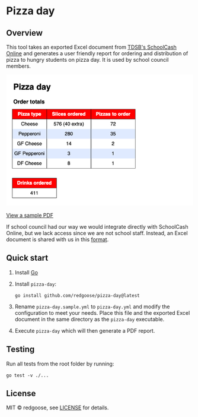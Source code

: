 # Pizza day

## Overview

This tool takes an exported Excel document from [TDSB's SchoolCash Online](https://tdsb.schoolcashonline.com/) and generates a user friendly report for ordering and distribution of pizza to hungry students on pizza day. It is used by school council members.

![Sample PDF](docs/resources/pizza_day.png)

[View a sample PDF](https://github.com/redgoose/pizza-day/raw/main/docs/resources/pizza_day.pdf)

If school council had our way we would integrate directly with SchoolCash Online, but we lack access since we are not school staff. Instead, an Excel document is shared with us in this [format](https://github.com/redgoose/pizza-day/raw/main/docs/resources/pizza_day.xlsx).

## Quick start

1. Install [Go](https://golang.org/doc/install)
2. Install `pizza-day`:

	```
	go install github.com/redgoose/pizza-day@latest
	```
3. Rename `pizza-day.sample.yml` to `pizza-day.yml` and modify the configuration to meet your needs. Place this file and the exported Excel document in the same directory as the `pizza-day` executable.
4. Execute `pizza-day` which will then generate a PDF report.

## Testing

Run all tests from the root folder by running:

```
go test -v ./...
```

## License

MIT © redgoose, see [LICENSE](https://github.com/redgoose/pizza-day/blob/main/LICENSE) for details.